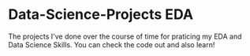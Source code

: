 # Data-Science-Projects EDA
 The projects I've done over the course of time for praticing my EDA and Data Science Skills. You can check the code out and also learn!
 
